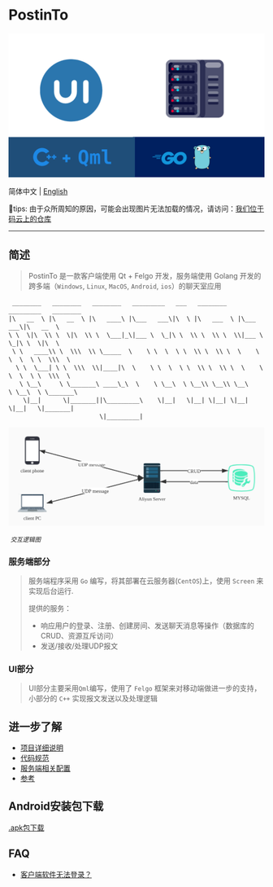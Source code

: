 #                             PostinTo 

<img src="img/intro.png" alt="intro" style="zoom:67%;" />



简体中文 | [English](R3ADME-en.md)

🙏tips: 由于众所周知的原因，可能会出现图片无法加载的情况，请访问：[我们位于码云上的仓库](https://gitee.com/jaywhen/PostinTo)

------------

## 简述

> PostinTo 是一款客户端使用 Qt + Felgo 开发，服务端使用 Golang 开发的跨多端（`Windows`, `Linux`, `MacOS`, `Android`, `ios`）的聊天室应用

```
 ________   ________   ________   _________   ___   ________    _________   ________     
|\   __  \ |\   __  \ |\   ____\ |\___   ___\|\  \ |\   ___  \ |\___   ___\|\   __  \    
\ \  \|\  \\ \  \|\  \\ \  \___|_\|___ \  \_|\ \  \\ \  \\ \  \\|___ \  \_|\ \  \|\  \   
 \ \   ____\\ \  \\\  \\ \_____  \    \ \  \  \ \  \\ \  \\ \  \    \ \  \  \ \  \\\  \  
  \ \  \___| \ \  \\\  \\|____|\  \    \ \  \  \ \  \\ \  \\ \  \    \ \  \  \ \  \\\  \ 
   \ \__\     \ \_______\ ____\_\  \    \ \__\  \ \__\\ \__\\ \__\    \ \__\  \ \_______\
    \|__|      \|_______||\_________\    \|__|   \|__| \|__| \|__|     \|__|   \|_______|
                         \|_________|                                                    
```

![交互逻辑图](img/conver.jpg)

​																																*`交互逻辑图`*



### 服务端部分

> 服务端程序采用 `Go` 编写，将其部署在云服务器(`CentOS`)上，使用 `Screen` 来实现后台运行.
>
> 提供的服务：
>
> - 响应用户的登录、注册、创建房间、发送聊天消息等操作（数据库的CRUD、资源互斥访问）
> - 发送/接收/处理UDP报文



### UI部分

> UI部分主要采用`Qml`编写，使用了 `Felgo` 框架来对移动端做进一步的支持，小部分的 `C++` 实现报文发送以及处理逻辑



## 进一步了解

- [项目详细说明](group-21-App.pptx) 
- [代码规范](Notes/codesimple.md)
- [服务端相关配置](Notes/ECS-Config.md) 
- [参考](Notes/reference.md)



## Android安装包下载

[.apk包下载](https://github.com/PostingMan/PostinTo/releases/tag/v1.2.0-stable)



## FAQ

- [客户端软件无法登录？](Notes/FAQ.md)